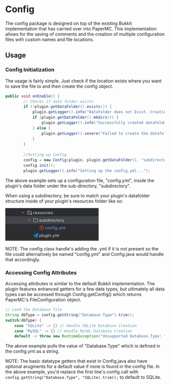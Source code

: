 # Config

The config package is designed on top of the existing Bukkit implementation that has carried over into PaperMC. This implementation allows for the saving of comments and the creation of multiple configuration files with custom names and file locations.

## Usage

### Config Initialization

The usage is fairly simple. Just check if the location exists where you want to save the file to and then create the config object.

```java
public void onEnable() {
        // Checks if data folder exists
        if (!plugin.getDataFolder().exists()) {
            plugin.getLogger().info("Datafolder does not Exist. Creating now...");
            if (plugin.getDataFolder().mkdirs()) {
                plugin.getLogger().info("Successfully created datafolder.");
            } else {
                plugin.getLogger().severe("Failed to create the datafolder.");
            }
        }

        //Setting up Config
        config = new Config(plugin, plugin.getDataFolder(), "subdirectory/config", true, true);
        config.init();
        plugin.getLogger().info("Setting up the config.yml...");
```

The above example sets up a configuration file, "config.yml", inside the plugin's data folder under the sub-directory, "subdirectory".

When using a subdirectory, be sure to match your plugin's datafolder structure inside of your plugin's resources folder like so:

![img.png](img.png)

NOTE: The config class handle's adding the .yml if it is not present so the file could alternatively be named "config.yml" and Config.java would handle that accordingly.

### Accessing Config Attributes
Accessing attributes is similar to the default Bukkit implementation. The plugin features enhanced getters for a few data types, but ultimately all data types can be accessed through Config.getConfig() which returns PaperMC's FileConfiguration object.

```java
// Load the Database file
String dbType = config.getString("Database.Type").trim();
switch(dbType) {
    case "SQLite" -> {} // Handle SQLite Database Creation
    case "MySQL" -> {} // Handle MySQL Database Creation 
    default -> throw new RuntimeException("Unsupported Database.Type: " + dbType);
```

The above example pulls the value of "Database.Type" which is defined in the config.yml as a string.

NOTE: The basic datatype getters that exist in Config.java also have optional arugments for a default value if none is found in the config file. In the above example, you'd replace the first line's config call with `config.getString("Database.Type", "SQLite).trim();` to default to SQLite.
